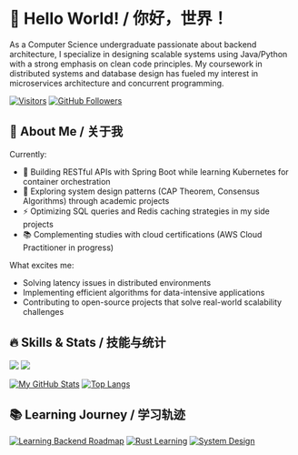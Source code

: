 # 👋 Hello World! / 你好，世界！

As a Computer Science undergraduate passionate about backend architecture, I specialize in designing scalable systems using Java/Python with a strong emphasis on clean code principles. My coursework in distributed systems and database design has fueled my interest in microservices architecture and concurrent programming.



[![Visitors](https://api.visitorbadge.io/api/visitors?path=https://github.com/zhifengmuxue&label=PROFILE%20VIEWS&countColor=%23263759)](https://visitorbadge.io/status?path=https://github.com/zhifengmuxue)
[![GitHub Followers](https://img.shields.io/github/followers/zhifengmuxue?logo=github&style=social)](https://github.com/zhifengmuxue)

## 🚀 About Me / 关于我
Currently:
- 🔭 Building RESTful APIs with Spring Boot while learning Kubernetes for container orchestration
- 🌱 Exploring system design patterns (CAP Theorem, Consensus Algorithms) through academic projects
- ⚡ Optimizing SQL queries and Redis caching strategies in my side projects
- 📚 Complementing studies with cloud certifications (AWS Cloud Practitioner in progress)

What excites me:
- Solving latency issues in distributed environments
- Implementing efficient algorithms for data-intensive applications
- Contributing to open-source projects that solve real-world scalability challenges

## 🔥 Skills & Stats / 技能与统计

![](https://skillicons.dev/icons?i=java,rust,python,spring,docker,kubernetes,redis,postgres,nginx)
![](https://skillicons.dev/icons?i=ts,react,vue,git,github,linux)

[![My GitHub Stats](https://github-readme-stats.vercel.app/api?username=zhifengmuxue&show_icons=true&theme=radical&hide=issues&count_private=true)](https://github.com/anuraghazra/github-readme-stats)
[![Top Langs](https://github-readme-stats.vercel.app/api/top-langs/?username=zhifengmuxue&layout=compact&theme=radical&hide=html,css)](https://github.com/anuraghazra/github-readme-stats)

## 📚 Learning Journey / 学习轨迹
[![Learning Backend Roadmap](https://img.shields.io/badge/Backend%20Roadmap-Following-9cf)](https://roadmap.sh/backend)
[![Rust Learning](https://img.shields.io/badge/Rust-in%20Progress-orange)](https://github.com/rust-lang/rust)
[![System Design](https://img.shields.io/badge/System%20Design-Practicing-blueviolet)](https://github.com/donnemartin/system-design-primer)



